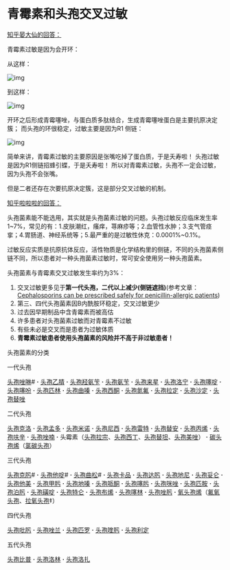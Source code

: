 # 青霉素和头孢交叉过敏

[知乎晏大仙的回答：](https://www.zhihu.com/question/31612736/answer/67760895)

青霉素过敏是因为会开环：

从这样：

![img](https://pic1.zhimg.com/50/b8df63aa94876039117bf0eac4488b20_hd.jpg?source=1940ef5c)

到这样：

![img](https://pic3.zhimg.com/50/5d27b0070ae6dbce4d15a199f970a052_hd.jpg?source=1940ef5c)

开环之后形成青霉噻唑，与蛋白质多肽结合，生成青霉噻唑蛋白是主要抗原决定簇；
而头孢的环很稳定，过敏主要是因为R1 侧链：

![img](https://pic1.zhimg.com/50/ae754384888310318dc89425bb722bfa_hd.jpg?source=1940ef5c)

简单来讲，青霉素过敏的主要原因是张嘴吃掉了蛋白质，于是夭寿啦！
头孢过敏是因为R1侧链招蜂引蝶，于是夭寿啦！
所以对青霉素过敏，头孢不一定会过敏，因为头孢不会张嘴。

但是二者还存在次要抗原决定簇，这是部分交叉过敏的机制。


[知乎啦啦啦的回答：](https://www.zhihu.com/question/31612736/answer/1074474541)

头孢菌素能不能选用，其实就是头孢菌素过敏的问题。头孢过敏反应临床发生率1~7%，常见的有：1.皮肤潮红，瘙痒，荨麻疹等；2.血管性水肿；3.支气管痉挛；4.胃肠道、神经系统等；5.最严重的是过敏性休克：0.0001%~0.1%。

过敏反应实质是抗原抗体反应，活性物质是化学结构里的侧链，不同的头孢菌素侧链不同，所以患者对一种头孢菌素过敏时，常可安全使用另一种头孢菌素。

头孢菌素与青霉素交叉过敏发生率约为3%：

1. 交叉过敏更多见于**第一代头孢，二代以上减少(侧链遮挡)**(参考文章：[Cephalosporins can be prescribed safely for penicillin-allergic patients](https://web.archive.org/web/20120224193547/http://www.jfponline.com/pdf%2F5502%2F5502JFP_AppliedEvidence1.pdf))
2. 第三、四代头孢菌素因B内酰胺环稳定，交叉过敏更少
3. 过去因早期制品中含青霉素而被高估
4. 许多患者对头孢菌素过敏而对青霉素不过敏
5. 有些未必是交叉而是患者为过敏体质
6. **青霉素过敏患者使用头孢菌素的风险并不高于非过敏患者！**

头孢菌素的分类

一代头孢

[头孢唑啉](https://zh.wikipedia.org/wiki/头孢唑啉)# **·** [头孢乙腈](https://zh.wikipedia.org/wiki/头孢乙腈) **·** [头孢羟氨苄](https://zh.wikipedia.org/wiki/头孢羟氨苄) **·** [头孢氨苄](https://zh.wikipedia.org/wiki/头孢氨苄) **·** [头孢来星](https://zh.wikipedia.org/w/index.php?title=头孢来星&action=edit&redlink=1) **·** [头孢洛宁](https://zh.wikipedia.org/w/index.php?title=头孢洛宁&action=edit&redlink=1) **·** [头孢噻啶](https://zh.wikipedia.org/w/index.php?title=头孢噻啶&action=edit&redlink=1) **·** [头孢噻吩](https://zh.wikipedia.org/w/index.php?title=头孢噻吩&action=edit&redlink=1) **·** [头孢匹林](https://zh.wikipedia.org/w/index.php?title=头孢匹林&action=edit&redlink=1) **·** [头孢曲嗪](https://zh.wikipedia.org/w/index.php?title=头孢曲嗪&action=edit&redlink=1) **·** [头孢西酮](https://zh.wikipedia.org/w/index.php?title=头孢西酮&action=edit&redlink=1) **·** [头孢氮氟](https://zh.wikipedia.org/w/index.php?title=头孢氮氟&action=edit&redlink=1) **·** [头孢拉定](https://zh.wikipedia.org/w/index.php?title=头孢拉定&action=edit&redlink=1) **·** [头孢沙定](https://zh.wikipedia.org/w/index.php?title=头孢沙定&action=edit&redlink=1) **·** [头孢替唑](https://zh.wikipedia.org/w/index.php?title=头孢替唑&action=edit&redlink=1)

二代头孢

[头孢克洛](https://zh.wikipedia.org/wiki/頭孢克洛) **·** [头孢孟多](https://zh.wikipedia.org/w/index.php?title=头孢孟多&action=edit&redlink=1) **·** [头孢米诺](https://zh.wikipedia.org/w/index.php?title=头孢米诺&action=edit&redlink=1) **·** [头孢尼西](https://zh.wikipedia.org/w/index.php?title=头孢尼西&action=edit&redlink=1) **·** [头孢雷特](https://zh.wikipedia.org/w/index.php?title=头孢雷特&action=edit&redlink=1) **·** [头孢替安](https://zh.wikipedia.org/w/index.php?title=头孢替安&action=edit&redlink=1) **·** [头孢丙烯](https://zh.wikipedia.org/wiki/头孢丙烯) **·** [头孢呋辛](https://zh.wikipedia.org/wiki/頭孢呋辛) **·** [头孢唑喃](https://zh.wikipedia.org/w/index.php?title=头孢唑喃&action=edit&redlink=1) **·** 头霉素（[头孢拉宗](https://zh.wikipedia.org/w/index.php?title=头孢拉宗&action=edit&redlink=1)、[头孢西丁](https://zh.wikipedia.org/w/index.php?title=头孢西丁&action=edit&redlink=1)、[头孢替坦](https://zh.wikipedia.org/w/index.php?title=头孢替坦&action=edit&redlink=1)、[头孢美唑](https://zh.wikipedia.org/w/index.php?title=头孢美唑&action=edit&redlink=1)） **·** [碳头孢烯](https://zh.wikipedia.org/wiki/碳头孢烯)（[氯碳头孢](https://zh.wikipedia.org/w/index.php?title=氯碳头孢&action=edit&redlink=1)）

三代头孢

[头孢克肟](https://zh.wikipedia.org/wiki/头孢克肟)# **·** [头孢他啶](https://zh.wikipedia.org/wiki/头孢他啶)# **·** [头孢曲松](https://zh.wikipedia.org/wiki/头孢曲松)# **·** [头孢卡品](https://zh.wikipedia.org/wiki/头孢卡品) **·** [头孢达肟](https://zh.wikipedia.org/wiki/头孢达肟) **·** [头孢地尼](https://zh.wikipedia.org/wiki/头孢地尼) **·** [头孢妥仑](https://zh.wikipedia.org/w/index.php?title=头孢妥仑&action=edit&redlink=1) **·** [头孢他美](https://zh.wikipedia.org/wiki/头孢他美) **·** [头孢甲肟](https://zh.wikipedia.org/wiki/头孢甲肟) **·** [头孢地嗪](https://zh.wikipedia.org/wiki/头孢地嗪) **·** [头孢哌酮](https://zh.wikipedia.org/wiki/头孢哌酮) **·** [头孢噻肟](https://zh.wikipedia.org/wiki/头孢噻肟) **·** [头孢咪唑](https://zh.wikipedia.org/wiki/头孢咪唑) **·** [头孢匹胺](https://zh.wikipedia.org/wiki/头孢匹胺) **·** [头孢泊肟](https://zh.wikipedia.org/wiki/头孢泊肟酯) **·** [头孢磺啶](https://zh.wikipedia.org/wiki/头孢磺啶) **·** [头孢特仑](https://zh.wikipedia.org/wiki/头孢特仑) **·** [头孢布烯](https://zh.wikipedia.org/wiki/头孢布烯) **·** [头孢噻林](https://zh.wikipedia.org/wiki/头孢噻林) **·** [头孢唑肟](https://zh.wikipedia.org/wiki/头孢唑肟) **·** [氧头孢烯](https://zh.wikipedia.org/wiki/氧头孢烯)（[氟氧头孢](https://zh.wikipedia.org/wiki/氟氧头孢)、[拉氧头孢](https://zh.wikipedia.org/w/index.php?title=拉氧头孢&action=edit&redlink=1)‡）

四代头孢

[头孢吡肟](https://zh.wikipedia.org/w/index.php?title=头孢吡肟&action=edit&redlink=1) **·** [头孢唑兰](https://zh.wikipedia.org/w/index.php?title=头孢唑兰&action=edit&redlink=1) **·** [头孢匹罗](https://zh.wikipedia.org/w/index.php?title=头孢匹罗&action=edit&redlink=1) **·** [头孢喹肟](https://zh.wikipedia.org/w/index.php?title=头孢喹肟&action=edit&redlink=1) **·** [头孢利定](https://zh.wikipedia.org/w/index.php?title=头孢利定&action=edit&redlink=1)

五代头孢

[头孢比普](https://zh.wikipedia.org/wiki/头孢比普) **·** [头孢洛林](https://zh.wikipedia.org/wiki/头孢洛林) **·** [头孢洛扎](https://zh.wikipedia.org/wiki/头孢洛扎)